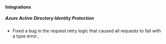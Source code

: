 #### Integrations

##### Azure Active Directory Identity Protection

- Fixed a bug in the request retry logic that caused all requests to fail with a type error..